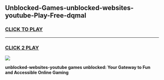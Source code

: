 
## Unblocked-Games-unblocked-websites-youtube-Play-Free-dqmal
<h3>
<a href="https://premium76.site?title=unblocked-websites-youtube&ref=12A">CLICK TO PLAY</a></h3>
<hr>

<h3>
<a href="https://premium76.site?title=unblocked-websites-youtube&ref=12A">CLICK 2 PLAY</a>
  
</h3>

<a href="https://premium76.site?title=unblocked-websites-youtube&ref=12A"><img src="https://clearcache.store/games.png"></a>


**unblocked-websites-youtube games unblocked: Your Gateway to Fun and Accessible Online Gaming**
